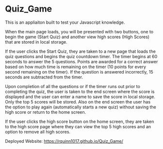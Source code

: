 # Quiz_Game

This is an appliaiton built to test your Javascript knowledge.

When the main page loads, you will be presented with two buttons, one to begin the game (Start Quiz) and another view high scores (High Scores) that are stored in local storage.

If the user clicks the Start Quiz, they are taken to a new page that loads the quiz questions and begins the quiz countdown timer. The timer begins at 60 seconds to answer the 5 questions. Points are awarded for a correct answer based on how much time is remaining on the timer (10 points for every second remaining on the timer). If the question is answered incorrectly, 15 seconds are subtracted from the timer.

Upon completion of all the questions or if the timer runs out prior to completing the quiz, the user is taken to the end screen where the score is displayed and the user can enter a name to save the score in local storage. Only the top 5 scores will be stored. Also on the end screen the user has the option to play again (automatically starts a new quiz) without saving the high score or return to the home screen.

If the user clicks the high score button on the home screen, they are taken to the high score page where they can view the top 5 high scores and an option to remove all high scores. 

Deployed Website: https://rquinn1017.github.io/Quiz_Game/